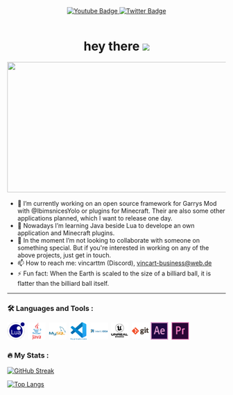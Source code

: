 <div align="center" id="badges">
  <a href="[your-youtube-URL](https://www.youtube.com/@Vincart)">
    <img src="https://img.shields.io/badge/YouTube-red?style=for-the-badge&logo=youtube&logoColor=white" alt="Youtube Badge"/>
  </a>
  <a href="[your-twitter-URL](https://twitter.com/VincartFilms)">
    <img src="https://img.shields.io/badge/Twitter-blue?style=for-the-badge&logo=twitter&logoColor=white" alt="Twitter Badge"/>
  </a>
</div>

<div align="center">
  <img src="https://komarev.com/ghpvc/?username=vincart&style=flat-square&color=blue" alt=""/>
</div>


<h1 align="center">
  hey there
  <img src="https://media.giphy.com/media/hvRJCLFzcasrR4ia7z/giphy.gif" width="30px"/>
</h1>


<div align="center">
  <img src="https://media.giphy.com/media/9rjzS2QYAk1paKD7uk/giphy.gif" width="600" height="300"/>
</div>



- 🔭 I’m currently working on an open source framework for Garrys Mod with @IbimsnicesYolo or plugins for Minecraft. Their are also some other applications planned, which I want to release one day.
- 🌱 Nowadays I’m learning Java beside Lua to develope an own application and Minecraft plugins.
- 👯 In the moment I’m not looking to collaborate with someone on something special. But if you're interested in working on any of the above projects, just get in touch.
- 📫 How to reach me: vincarttm (Discord), vincart-business@web.de
- ⚡ Fun fact: When the Earth is scaled to the size of a billiard ball, it is flatter than the billiard ball itself.
---

### :hammer_and_wrench: Languages and Tools :
<div>
  <img src="https://github.com/devicons/devicon/blob/master/icons/lua/lua-original-wordmark.svg" title="React" alt="React" width="40" height="40"/>&nbsp;
  <img src="https://github.com/devicons/devicon/blob/master/icons/java/java-original-wordmark.svg" title="Java" alt="Java" width="40" height="40"/>&nbsp;
  <img src="https://github.com/devicons/devicon/blob/master/icons/mysql/mysql-original-wordmark.svg" title="MySQL"  alt="MySQL" width="40" height="40"/>&nbsp;
  <img src="https://github.com/devicons/devicon/blob/master/icons/vscode/vscode-original-wordmark.svg" title="VSCode" **alt="VSCode" width="40" height="40"/>&nbsp;
  <img src="https://github.com/devicons/devicon/blob/master/icons/intellij/intellij-original-wordmark.svg" title="IntelliJ" **alt="IntelliJ" width="40" height="40"/>&nbsp;
  <img src="https://github.com/devicons/devicon/blob/master/icons/unrealengine/unrealengine-original-wordmark.svg" title="UnrealEngine" **alt="UnrealEngine" width="40" height="40"/>&nbsp;
  <img src="https://github.com/devicons/devicon/blob/master/icons/git/git-original-wordmark.svg" title="Git" **alt="Git" width="40" height="40"/>
  <img src="https://github.com/devicons/devicon/blob/master/icons/aftereffects/aftereffects-original.svg" title="AfterEffects" **alt="AfterEffects" width="40" height="40"/>&nbsp;
  <img src="https://github.com/devicons/devicon/blob/master/icons/premierepro/premierepro-original.svg" title="PremierePro" **alt="PremierePro" width="40" height="40"/>&nbsp;
</div>

### :fire: My Stats : 

[![GitHub Streak](http://github-readme-streak-stats.herokuapp.com?user=vincart&theme=dark&background=000000)](https://git.io/streak-stats)

[![Top Langs](https://github-readme-stats.vercel.app/api/top-langs/?username=vincart&layout=compact&theme=vision-friendly-dark)](https://github.com/anuraghazra/github-readme-stats)
